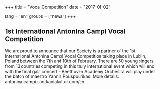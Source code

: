 +++
title = "Vocal Competition"
date = "2017-01-02"

lang = "en"
groups = ["news"]
+++

## 1st International Antonina Campi Vocal Competition 

We are proud to announce that our Society is a partner of the 1st International Antonina Campi Vocal Competition taking place in Lublin, Poland between the 7th and 10th of February.
There are 50 young singers from 13 countries competing in this truly international event which will end with the final gala concert – Beethoven Academy Orchestra will play under the baton of maestro Yannis Pouspourikas.
More details: antonina.campi.spotkaniakultur.com/en

